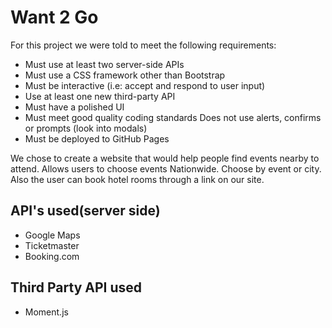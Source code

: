 # Want 2 Go


For this project we were told to meet the following requirements:

- Must use at least two server-side APIs
- Must use a CSS framework other than Bootstrap
- Must be interactive (i.e: accept and respond to user input)
- Use at least one new third-party API
- Must have a polished UI
- Must meet good quality coding standards
  Does not use alerts, confirms or prompts (look into modals)
- Must be deployed to GitHub Pages

We chose to create a website that would help people find events nearby to attend. 
Allows users to choose events Nationwide.
Choose by event or city. Also the user can book hotel rooms through a link on our site.

## API's used(server side)

- Google Maps
- Ticketmaster
- Booking.com

## Third Party API used

- Moment.js
